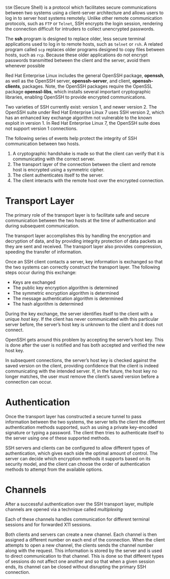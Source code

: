 `SSH` (Secure Shell) is a protocol which facilitates secure communications between two systems using a client-server architecture and allows users to log in to server host systems remotely. Unlike other remote communication protocols, such as `FTP` or `Telnet`, SSH encrypts the login session, rendering the connection difficult for intruders to collect unencrypted passwords.

The **ssh** program is designed to replace older, less secure terminal applications used to log in to remote hosts, such as `telnet` or `rsh`. A related program called `scp` replaces older programs designed to copy files between hosts, such as `rcp`. Because these older applications do not encrypt passwords transmitted between the client and the server, avoid them whenever possible

Red Hat Enterprise Linux includes the general OpenSSH package, **openssh**, as well as the OpenSSH server, **openssh-server**, and client, **openssh-clients**, packages. Note, the OpenSSH packages require the OpenSSL package **openssl-libs**, which installs several important cryptographic libraries, enabling OpenSSH to provide encrypted communications.

Two varieties of SSH currently exist: version 1, and newer version 2. The OpenSSH suite under Red Hat Enterprise Linux 7 uses SSH version 2, which has an enhanced key exchange algorithm not vulnerable to the known exploit in version 1. In Red Hat Enterprise Linux 7, the OpenSSH suite does not support version 1 connections.


The following series of events help protect the integrity of SSH communication between two hosts.

1. A cryptographic handshake is made so that the client can verify that it is communicating with the correct server.
2. The transport layer of the connection between the client and remote host is encrypted using a symmetric cipher.
3. The client authenticates itself to the server.
4. The client interacts with the remote host over the encrypted connection.

# Transport Layer

The primary role of the transport layer is to facilitate safe and secure communication between the two hosts at the time of authentication and during subsequent communication.

The transport layer accomplishes this by handling the encryption and decryption of data, and by providing integrity protection of data packets as they are sent and received. The transport layer also provides compression, speeding the transfer of information.

Once an SSH client contacts a server, key information is exchanged so that the two systems can correctly construct the transport layer. The following steps occur during this exchange:

- Keys are exchanged
- The public key encryption algorithm is determined
- The symmetric encryption algorithm is determined
- The message authentication algorithm is determined
- The hash algorithm is determined


During the key exchange, the server identifies itself to the client with a unique _host key_. If the client has never communicated with this particular server before, the server’s host key is unknown to the client and it does not connect.

OpenSSH gets around this problem by accepting the server’s host key. This is done after the user is notified and has both accepted and verified the new host key.

In subsequent connections, the server’s host key is checked against the saved version on the client, providing confidence that the client is indeed communicating with the intended server. If, in the future, the host key no longer matches, the user must remove the client’s saved version before a connection can occur.

# Authentication

Once the transport layer has constructed a secure tunnel to pass information between the two systems, the server tells the client the different authentication methods supported, such as using a private key-encoded signature or typing a password. The client then tries to authenticate itself to the server using one of these supported methods.

SSH servers and clients can be configured to allow different types of authentication, which gives each side the optimal amount of control. The server can decide which encryption methods it supports based on its security model, and the client can choose the order of authentication methods to attempt from the available options.

# Channels

After a successful authentication over the SSH transport layer, multiple channels are opened via a technique called _multiplexing_

Each of these channels handles communication for different terminal sessions and for forwarded X11 sessions.

Both clients and servers can create a new channel. Each channel is then assigned a different number on each end of the connection. When the client attempts to open a new channel, the clients sends the channel number along with the request. This information is stored by the server and is used to direct communication to that channel. This is done so that different types of sessions do not affect one another and so that when a given session ends, its channel can be closed without disrupting the primary SSH connection.

